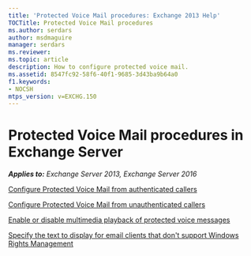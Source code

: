 ```yaml
---
title: 'Protected Voice Mail procedures: Exchange 2013 Help'
TOCTitle: Protected Voice Mail procedures
ms.author: serdars
author: msdmaguire
manager: serdars
ms.reviewer: 
ms.topic: article
description: How to configure protected voice mail.
ms.assetid: 8547fc92-58f6-40f1-9685-3d43ba9b64a0
f1.keywords:
- NOCSH
mtps_version: v=EXCHG.150
---
```


# Protected Voice Mail procedures in Exchange Server

_**Applies to:** Exchange Server 2013, Exchange Server 2016_

[Configure Protected Voice Mail from authenticated callers](configure-protected-voice-mail-from-authenticated-callers-exchange-2013-help.md)

[Configure Protected Voice Mail from unauthenticated callers](configure-protected-voice-mail-from-unauthenticated-callers-exchange-2013-help.md)

[Enable or disable multimedia playback of protected voice messages](enable-or-disable-multimedia-playback-exchange-2013-help.md)

[Specify the text to display for email clients that don't support Windows Rights Management](specify-text-for-non-wrm-email-clients-exchange-2013-help.md)
